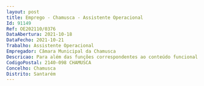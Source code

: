 ```yaml
--- 
layout: post
title: Emprego - Chamusca - Assistente Operacional
Id: 91149
Ref: OE202110/0376
DataAbertura: 2021-10-18
DataFecho: 2021-10-21
Trabalho: Assistente Operacional
Empregador: Câmara Municipal da Chamusca
Descricao: Para além das funções correspondentes ao conteúdo funcional de Assistente Operacional, conforme descrição no anexo à Lei n.º 35 2014, de 20 06, compete lhe ainda desempenhar as seguintes funções  Execução de tarefas da competência do Município em matéria educativa, indispensáveis ao funcionamento dos serviços, nomeadamente  providenciar pela limpeza, higienização, arrumação, conservação das instalações e equipamentos  receção e acolhimento das crianças  interação, no âmbito do processo educativo, com educandos, docentes e encarregados de educação, desempenhando tarefas de apoio à atividade docente  dinamização, apoio e higienização ao serviço de refeições escolares  vigiar e orientar comportamentos e atividades dos alunos  apoio a crianças com necessidades especiais  colaboração no despiste de situações de risco social  respeitar os imperativos de segurança e deontologia profissional. Exercer outras tarefas de apoio geral no âmbito do Município.
CodigoPostal: 2140-098 CHAMUSCA
Concelho: Chamusca
Distrito: Santarém
--- 
```

